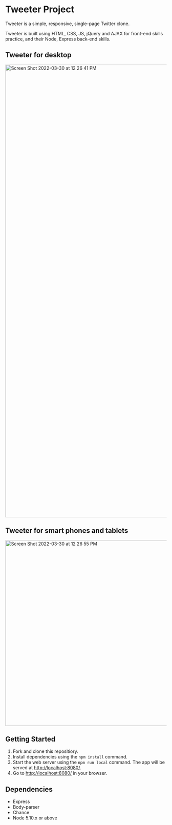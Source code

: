 # Tweeter Project

Tweeter is a simple, responsive, single-page Twitter clone.

Tweeter is built using HTML, CSS, JS, jQuery and AJAX for front-end skills practice, and their Node, Express back-end skills.

## Tweeter for desktop 

<img width="1415" alt="Screen Shot 2022-03-30 at 12 26 41 PM" src="https://user-images.githubusercontent.com/75110673/160915232-6e124409-9388-44c7-a311-c8db096379a0.png">

## Tweeter for smart phones and tablets

<img width="580" alt="Screen Shot 2022-03-30 at 12 26 55 PM" src="https://user-images.githubusercontent.com/75110673/160915263-0dd78926-95dd-4c3f-9f41-a76a7bf8a5ea.png">


## Getting Started

1. Fork and clone this repositiory.
2. Install dependencies using the `npm install` command. 
3. Start the web server using the `npm run local` command. The app will be served at <http://localhost:8080/>.
4. Go to <http://localhost:8080/> in your browser.

## Dependencies

- Express
- Body-parser
- Chance
- Node 5.10.x or above
